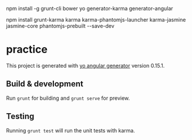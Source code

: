 npm install -g grunt-cli bower yo generator-karma generator-angular

npm install grunt-karma karma karma-phantomjs-launcher karma-jasmine jasmine-core phantomjs-prebuilt --save-dev

# practice

This project is generated with [yo angular generator](https://github.com/yeoman/generator-angular)
version 0.15.1.

## Build & development

Run `grunt` for building and `grunt serve` for preview.

## Testing

Running `grunt test` will run the unit tests with karma.
